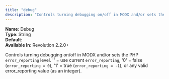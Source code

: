 ```yaml
---
title: "debug"
description: "Controls turning debugging on/off in MODX and/or sets the PHP error_reporting level"
---
```


**Name**: Debug  
**Type**: String  
**Default**:   
**Available In**: Revolution 2.2.0+

Controls turning debugging on/off in MODX and/or sets the PHP `error_reporting` level. \'\' = use current `error_reporting`, \'0\' = false (`error_reporting = 0`), \'1\' = true (`error_reporting = -1`), or any valid error_reporting value (as an integer).
